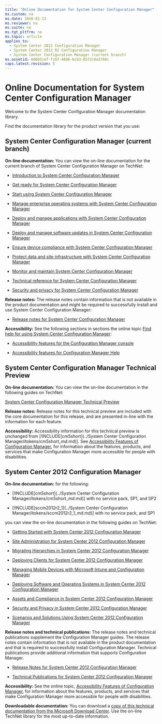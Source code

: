 ```yaml
---
title: "Online Documentation for System Center Configuration Manager"
ms.custom: na
ms.date: 2016-01-13
ms.reviewer: na
ms.suite: na
ms.tgt_pltfrm: na
ms.topic: article
applies_to: 
  - System Center 2012 Configuration Manager
  - System Center 2012 R2 Configuration Manager
  - System Center Configuration Manager (current branch)
ms.assetid: 6d665cef-fc67-4686-bcb3-0572c0a3760c
caps.latest.revision: 5
---
```

# Online Documentation for System Center Configuration Manager
Welcome to the System Center Configuration Manager documentation library.  
  
 Find the documentation library for the product version that you use:  
  
## System Center Configuration Manager (current branch)  
 **On-line documentation:** You can view the on-line documentation for the current branch of System Center Configuration Manager on TechNet:  
  
-   [Introduction to System Center Configuration Manager](https://technet.microsoft.com/library/mt622715.aspx)  
  
-   [Get ready for System Center Configuration Manager](https://technet.microsoft.com/library/mt608540.aspx)  
  
-   [Start using System Center Configuration Manager](https://technet.microsoft.com/library/mt608544.aspx)  
  
-   [Manage enterprise operating systems with System Center Configuration Manager](https://technet.microsoft.com/library/mt627933.aspx)  
  
-   [Deploy and manage applications with System Center Configuration Manager](https://technet.microsoft.com/library/mt627959.aspx)  
  
-   [Deploy and manage software updates in System Center Configuration Manager](https://technet.microsoft.com/library/mt634340.aspx)  
  
-   [Ensure device compliance with System Center Configuration Manager](https://technet.microsoft.com/library/mt595717.aspx)  
  
-   [Protect data and site infrastructure with System Center Configuration Manager](https://technet.microsoft.com/library/mt613161.aspx)  
  
-   [Monitor and maintain System Center Configuration Manager](https://technet.microsoft.com/library/mt612855.aspx)  
  
-   [Technical reference for System Center Configuration Manager](https://technet.microsoft.com/library/mt634283.aspx)  
  
-   [Security and privacy for System Center Configuration Manager](https://technet.microsoft.com/library/mt622694.aspx)  
  
 **Release notes:** The release notes contain information that is not available in the product documentation and might be required to successfully install and use System Center Configuration Manager:  
  
-   [Release notes for System Center Configuration Manager](https://technet.microsoft.com/library/mt592024.aspx)  
  
 **Accessibility:** See the following sections in  sections the online topic [Find help for using System Center Configuration Manager](https://technet.microsoft.com/library/mt628521.aspx):  
  
-   [Accessibility features for the Configuration Manager console](https://technet.microsoft.com/library/mt628521.aspx#bkmk_aconsole)  
  
-   [Accessibility features for Configuration Manager Help](https://technet.microsoft.com/library/mt628521.aspx#bkmk_ahelp)  
  
## System Center Configuration Manager Technical Preview  
 **On-line documentation:** You can view the on-line documentation in the following guides on TechNet:  
  
 [System Center Configuration Manager Technical Preview](https://go.microsoft.com/fwlink/p/?LinkId=534001)  
  
 **Release notes:** Release notes for this technical preview are included with the core documentation for this release, and are presented in-line with the information for each feature.  
  
 **Accessibility:** Accessibility information for this technical preview is unchanged from [!INCLUDE[cm5short](../System Center Configuration Manager/itokens/cm5short_md.md)]. See [Accessibility Features of Configuration Manager](http://go.microsoft.com/fwlink/p/?LinkId=258586), for information about the features, products, and services that make Configuration Manager more accessible for people with disabilities.  
  
## System Center 2012 Configuration Manager  
 **On-line documentation:** for the following:  
  
-   [!INCLUDE[cm5short](../System Center Configuration Manager/itokens/cm5short_md.md)] with no service pack, SP1, and SP2  
  
-   [!INCLUDE[sccm2012r2_1](../System Center Configuration Manager/itokens/sccm2012r2_1_md.md)] with no service pack, and SP1  
  
 you can view the on-line documentation  in the following guides on TechNet:  
  
-   [Getting Started with System Center 2012 Configuration Manager](https://go.microsoft.com/fwlink/p/?LinkId=210632)  
  
-   [Site Administration for System Center 2012 Configuration Manager](https://go.microsoft.com/fwlink/p/?LinkId=210636)  
  
-   [Migrating Hierarchies in System Center 2012 Configuration Manager](https://go.microsoft.com/fwlink/p/?LinkId=210645)  
  
-   [Deploying Clients for System Center 2012 Configuration Manager](https://go.microsoft.com/fwlink/p/?LinkId=210638)  
  
-   [Managing Mobile Devices with Microsoft Intune and Configuration Manager](https://go.microsoft.com/fwlink/?LinkId=529959)  
  
-   [Deploying Software and Operating Systems in System Center 2012 Configuration Manager](https://go.microsoft.com/fwlink/p/?LinkId=210635)  
  
-   [Assets and Compliance in System Center 2012 Configuration Manager](https://go.microsoft.com/fwlink/p/?LinkId=210639)  
  
-   [Security and Privacy in System Center 2012 Configuration Manager](https://go.microsoft.com/fwlink/p/?LinkId=210640)  
  
-   [Scenarios and Solutions Using System Center 2012 Configuration Manager](https://go.microsoft.com/fwlink/p/?LinkId=290889)  
  
 **Release notes and technical publications:** The release notes and technical publications supplement the Configuration Manager guides. The release notes contain information that is not available in the product documentation and that is required to successfully install Configuration Manager. Technical publications provide additional information that supports Configuration Manager.  
  
-   [Release Notes for System Center 2012 Configuration Manager](http://go.microsoft.com/fwlink/?LinkId=529437)  
  
-   [Technical Publications for System Center 2012 Configuration Manager](http://go.microsoft.com/fwlink/p/?LinkId=261032)  
  
 **Accessibility:** See the online topic, [Accessibility Features of Configuration Manager](http://go.microsoft.com/fwlink/p/?LinkId=258586), for information about the features, products, and services that make Configuration Manager more accessible for people with disabilities.  
  
 **Downloadable documentation:** You can download a [copy of this technical documentation from the Microsoft Download Center](http://go.microsoft.com/fwlink/?LinkId=253643). Use the on-line TechNet library for the most up-to-date information.